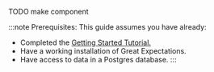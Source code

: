 TODO make component

:::note Prerequisites: This guide assumes you have already:
- Completed the [Getting Started Tutorial.](../../tutorials/quick-start.md)
- Have a working installation of Great Expectations.
- Have access to data in a Postgres database.
:::
